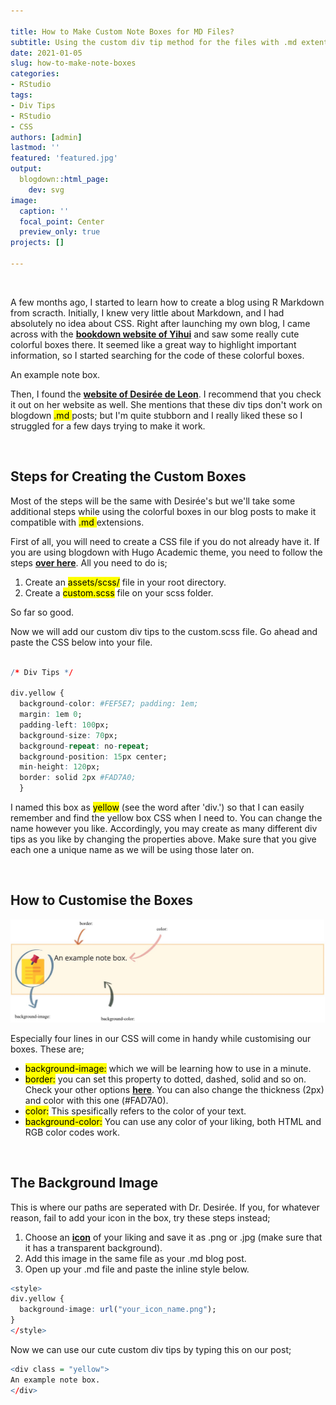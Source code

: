 ```yaml
---

title: How to Make Custom Note Boxes for MD Files?
subtitle: Using the custom div tip method for the files with .md extention.
date: 2021-01-05
slug: how-to-make-note-boxes
categories:
- RStudio
tags:
- Div Tips
- RStudio
- CSS
authors: [admin]
lastmod: ''
featured: 'featured.jpg'
output:
  blogdown::html_page:
    dev: svg
image:
  caption: ''
  focal_point: Center
  preview_only: true
projects: []

---
```


&nbsp;


A few months ago, I started to learn how to create a blog using R Markdown from scracth. Initially, I knew very little about Markdown, and I had absolutely no idea about CSS. Right after launching my own blog, I came across with the [**bookdown website of Yihui**](https://bookdown.org/yihui/blogdown/output-format.html) and saw some really cute colorful boxes there. It seemed like a great way to highlight important information, so I started searching for the code of these colorful boxes.



<style>
div.yellow {
    background-image: url("note.png");
}
</style>

<div class = "yellow">
An example note box.
</div>

Then, I found the [**website of Desirée de Leon**](https://desiree.rbind.io/post/2019/making-tip-boxes-with-bookdown-and-rmarkdown/). I recommend that you check it out on her website as well. She mentions that these div tips don't work on blogdown <mark> .md </mark> posts; but I'm quite stubborn and I really liked these so I struggled for a few days trying to make it work.

&nbsp;


## Steps for Creating the Custom Boxes

Most of the steps will be the same with Desirée's but we'll take some additional steps while using the colorful boxes in our blog posts to make it compatible with <mark> .md </mark> extensions.

First of all, you will need to create a CSS file if you do not already have it. If you are using blogdown with Hugo Academic theme, you need to follow the steps [**over here**](https://wowchemy.com/docs/customization/). All you need to do is;
 
 1. Create an <mark>assets/scss/</mark> file in your root directory. 
 2. Create a <mark>custom.scss</mark> file on your scss folder.
 
So far so good.

Now we will add our custom div tips to the custom.scss file. Go ahead and paste the CSS below into your file.

```r

/* Div Tips */

div.yellow { 
  background-color: #FEF5E7; padding: 1em;
  margin: 1em 0;
  padding-left: 100px;
  background-size: 70px;
  background-repeat: no-repeat;
  background-position: 15px center;
  min-height: 120px;
  border: solid 2px #FAD7A0;
  }

```
I named this box as <mark>yellow</mark> (see the word after 'div.') so that I can easily remember and find the yellow box CSS when I need to. You can change the name however you like. Accordingly, you may create as many different div tips as you like by changing the properties above. Make sure that you give each one a unique name as we will be using those later on.

&nbsp;


## How to Customise the Boxes


![](example.jpg)

Especially four lines in our CSS will come in handy while customising our boxes. These are;

- <mark>background-image:</mark> which we will be learning how to use in a minute.
- <mark>border:</mark> you can set this property to dotted, dashed, solid and so on. Check your other options [**here**](https://www.w3schools.com/css/css_border.asp). You can also change the thickness (2px) and color with this one (#FAD7A0).
- <mark>color:</mark> This spesifically refers to the color of your text. 
- <mark>background-color:</mark> You can use any color of your liking, both HTML and RGB color codes work.

&nbsp;


## The Background Image

This is where our paths are seperated with Dr. Desirée. If you, for whatever reason, fail to add your icon in the box, try these steps instead;

1. Choose an [**icon**](https://www.flaticon.com) of your liking and save it as .png or .jpg (make sure that it has a transparent background).
2. Add this image in the same file as your .md blog post.
3. Open up your .md file and paste the inline style below.

```r
<style>
div.yellow {
  background-image: url("your_icon_name.png");
}
</style>
```

Now we can use our cute custom div tips by typing this on our post;

```r
<div class = "yellow">
An example note box.
</div>
```